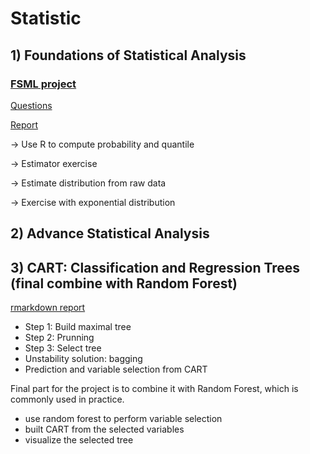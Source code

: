 # Statistic

## 1) Foundations of Statistical Analysis 
  
### [FSML project](https://github.com/Yuhsuant1994/DataScienceTechInstitute/tree/master/Statistic/FSML_project)

[Questions](https://github.com/Yuhsuant1994/DataScienceTechInstitute/blob/master/Statistic/FSML_project/DSTIFundationsjuil19.pdf)

[Report](https://github.com/Yuhsuant1994/DataScienceTechInstitute/blob/master/Statistic/FSML_project/(Report_PDF)FSMLpart2_Yu-Hsuan_TING.pdf)

   -> Use R to compute probability and quantile 
    
   -> Estimator exercise
    
   -> Estimate distribution from raw data
    
   -> Exercise with exponential distribution

## 2) Advance Statistical Analysis 

## 3) CART: Classification and Regression Trees (final combine with Random Forest)

[rmarkdown report](https://github.com/Yuhsuant1994/DataScienceTechInstitute/blob/master/Statistic/CART.pdf)
 
   * Step 1: Build maximal tree
   * Step 2: Prunning
   * Step 3: Select tree
   * Unstability solution: bagging
   * Prediction and variable selection from CART
 
 Final part for the project is to combine it with Random Forest, which is commonly used in practice.
 
 * use random forest to perform variable selection
 * built CART from the selected variables
 * visualize the selected tree
